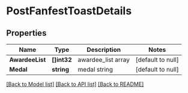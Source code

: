 # PostFanfestToastDetails

## Properties
Name | Type | Description | Notes
------------ | ------------- | ------------- | -------------
**AwardeeList** | **[]int32** | awardee_list array | [default to null]
**Medal** | **string** | medal string | [default to null]

[[Back to Model list]](../README.md#documentation-for-models) [[Back to API list]](../README.md#documentation-for-api-endpoints) [[Back to README]](../README.md)


